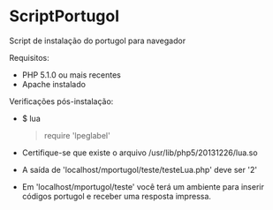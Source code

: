 # ScriptPortugol
Script de instalação do portugol para navegador

Requisitos:
- PHP 5.1.0 ou mais recentes
- Apache instalado

Verificações pós-instalação:

- $ lua
  > require 'lpeglabel'

- Certifique-se que existe o arquivo /usr/lib/php5/20131226/lua.so

- A saída de 'localhost/mportugol/teste/testeLua.php' deve ser '2'

- Em 'localhost/mportugol/teste' você terá um ambiente para inserir códigos portugol e receber uma resposta impressa.
